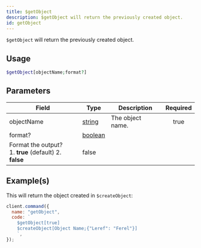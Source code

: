 ```yaml
---
title: $getObject
description: $getObject will return the previously created object.
id: getObject
---
```


`$getObject` will return the previously created object.

## Usage

```php
$getObject[objectName;format?]
```

## Parameters

| Field                                        | Type                                                                                                | Description      | Required |
| -------------------------------------------- | --------------------------------------------------------------------------------------------------- | ---------------- | :------: |
| objectName                                   | [string](https://developer.mozilla.org/en-US/docs/Web/JavaScript/Reference/Global_Objects/String)   | The object name. |   true   |
| format?                                      | [boolean](https://developer.mozilla.org/en-US/docs/Web/JavaScript/Reference/Global_Objects/Boolean) |
 Format the output? <br /> 1. **true** (default) 2. **false**                                        | false            |

## Example(s)

This will return the object created in `$createObject`:

```javascript
client.command({
  name: "getObject",
  code: `
    $getObject[true]
    $createObject[Object Name;{"Leref": "Ferel"}]
    `,
});
```
